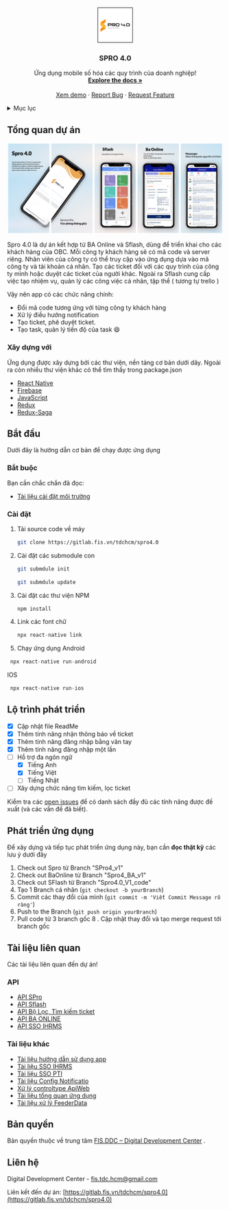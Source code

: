 <div id="top"></div>

<!-- PROJECT LOGO -->
<br />
<div align="center">
  <a href="https://github.com/othneildrew/Best-README-Template">
    <img src="images/logo.png" alt="Logo" width="80" height="80" border="1px">
  </a>

  <h3 align="center">SPRO 4.0</h3>

  <p align="center">
    Ứng dụng mobile số hóa các quy trình của doanh nghiệp!
    <br />
    <a href="https://github.com/othneildrew/Best-README-Template"><strong>Explore the docs »</strong></a>
    <br />
    <br />
    <a href="https://github.com/othneildrew/Best-README-Template">Xem demo</a>
    ·
    <a href="https://github.com/othneildrew/Best-README-Template/issues">Report Bug</a>
    ·
    <a href="https://github.com/othneildrew/Best-README-Template/issues">Request Feature</a>
  </p>
</div>



<!-- TABLE OF CONTENTS -->
<details>
  <summary>Mục lục</summary>
  <ol>
    <li>
      <a href="#about-the-project">Tổng quan dự án</a>
      <ul>
        <li><a href="#built-with">Xây dựng với</a></li>
      </ul>
    </li>
    <li>
      <a href="#getting-started">Bắt đầu</a>
      <ul>
        <li><a href="#prerequisites">Bắt buộc</a></li>
        <li><a href="#installation">Cài đặt soruce code</a></li>
      </ul>
    </li>
    <li><a href="#roadmap">Lộ trình phát triển</a></li>
    <li><a href="#contributing">Phát triển ứng dụng</a></li>
    <li><a href="#contributing">Tài liệu liên quan</a></li>
    <li><a href="#license">Bản quyền</a></li>
    <li><a href="#contact">Liên hệ</a></li>
  </ol>
</details>



<!-- ABOUT THE PROJECT -->
## Tổng quan dự án

[![Product Name Screen Shot][product-screenshot]](https://example.com)

Spro 4.0 là dự án kết hợp từ BA Online và Sflash, dùng để triển khai cho các khách hàng của OBC.
Mỗi công ty khách hàng sẽ có mã code và server riêng. Nhân viên của công ty có thể truy cập vào ứng dụng dựa vào
mã công ty và tài khoản cá nhân. Tạo các ticket đối với các quy trình của công ty mình hoặc duyệt các ticket của 
người khác. Ngoài ra Sflash cung cấp việc tạo nhiệm vụ, quản lý các công việc cá nhân, tập thể ( tương tự trello )

Vậy nên app có các chức năng chính:
* Đổi mã code tương ứng với từng công ty khách hàng
* Xử lý điều hướng notification
* Tạo ticket, phê duyệt ticket.
* Tạo task, quản lý tiến độ của task :smile:

### Xây dựng với

Ứng dụng được xây dựng bởi các thư viện, nền tảng cơ bản dưới dây. Ngoài ra còn nhiều thư viện khác có thể tìm thấy trong package.json

* [React Native](https://reactnative.dev/)
* [Firebase](https://firebase.google.com/)
* [JavaScript](https://www.w3schools.com/js/)
* [Redux](https://redux.js.org/)
* [Redux-Saga](https://redux-saga.js.org/)

<!-- GETTING STARTED -->
## Bắt đầu

Dưới đây là hướng dẫn cơ bản để chạy được ứng dụng

### Bắt buộc

Bạn cần chắc chắn đã đọc:
*  [Tài liệu cài đặt môi trường](https://reactnative.dev/docs/environment-setup) 

### Cài đặt

1. Tải source code về máy
   ```sh
   git clone https://gitlab.fis.vn/tdchcm/spro4.0
   ```
2. Cài đặt các submodule con
   ```sh
   git submdule init
   ```
   ```sh
   git submdule update
   ```
3. Cài đặt các thư viện NPM
   ```sh
   npm install
   ```
4. Link các font chữ
   ```js
   npx react-native link
   ```
5. Chạy ứng dụng
  Android
  ```js
   npx react-native run-android
   ```
  IOS
  ```js
   npx react-native run-ios
   ```

<!-- ROADMAP -->
## Lộ trình phát triển

- [x] Cập nhật file ReadMe
- [x] Thêm tính năng nhận thông báo về ticket
- [x] Thêm tính năng đăng nhập bằng vân tay
- [x] Thêm tính năng đăng nhập một lần
- [ ] Hỗ trợ đa ngôn ngữ
    - [x] Tiếng Anh
    - [x] Tiếng Việt
    - [ ] Tiếng Nhật
- [ ] Xây dựng chức năng tìm kiếm, lọc ticket

Kiểm tra các [open issues](https://jira.fis.com.vn/projects/FSB_EVN_SPRO_2021_PM) để có danh sách đầy đủ các tính năng được đề xuất (và các vấn đề đã biết).

## Phát triển ứng dụng

Để xây dựng và tiếp tục phát triển ứng dụng này, bạn cần **đọc thật kỹ** các lưu ý dưới đây

1. Check out Spro từ Branch "SPro4_v1"
2. Check out BaOnline từ Branch "Spro4_BA_v1"
3. Check out SFlash từ Branch "Spro4.0_V1_code"
4. Tạo 1 Branch cá nhân (`git checkout -b yourBranch`)
5. Commit các thay đổi của mình (`git commit -m 'Viết Commit Message rõ ràng'`)
6. Push to the Branch (`git push origin yourBranch`)
7. Pull code từ 3 branch gốc
8 . Cập nhật thay đổi và tạo merge request tới branch gốc

## Tài liệu liên quan

Các tài liệu liên quan đến dự án!
### API
* [API SPro](https://gitlab.fis.vn/tdchcm/spro4.0/src/-/blob/updateReadme/docs/API/BA-Online%20APIS%202.postman_collection.json)
* [API Sflash](https://gitlab.fis.vn/tdchcm/spro4.0/src/-/blob/updateReadme/docs/API/SFLASH.postman_collection.json)
* [API Bộ Lọc, Tìm kiếm ticket](https://gitlab.fis.vn/tdchcm/spro4.0/src/-/blob/updateReadme/docs/API/NPC)
* [API BA ONLINE](https://gitlab.fis.vn/tdchcm/spro4.0/src/-/blob/updateReadme/docs/API/TDC_HCM_BA_Online.postman_collection)
* [API SSO IHRMS](https://gitlab.fis.vn/tdchcm/spro4.0/src/-/blob/updateReadme/docs/API/SSO_EVN_HN.postman_collection.json)
### Tài liệu khác
* [Tài liệu hướng dẫn sử dụng app](https://gitlab.fis.vn/tdchcm/spro4.0/src/-/blob/updateReadme/docs/API/HDSD.docx)
* [Tài liệu SSO IHRMS](https://gitlab.fis.vn/tdchcm/spro4.0/src/-/blob/updateReadme/docs/API/EVNHN_iHRMS_2021_PM_.docx)
* [Tài liệu SSO PTI](https://gitlab.fis.vn/tdchcm/spro4.0/src/-/blob/updateReadme/docs/API/SSO_PTI.pdf)
* [Tài liệu Config Notificatio](https://gitlab.fis.vn/tdchcm/spro4.0/src/-/blob/updateReadme/docs/ConfigNotification.docx)
* [Xử lý controltype ApiWeb](https://gitlab.fis.vn/tdchcm/spro4.0/src/-/blob/updateReadme/docs/Mobile-SPro-ApiWeb.xlsx)
* [Tài liệu tổng quan ứng dụng](https://gitlab.fis.vn/tdchcm/spro4.0/src/-/blob/updateReadme/docs/URD_SRS_Spro4.0_MB.docx)
* [Tài liệu xử lý FeederData](https://gitlab.fis.vn/tdchcm/spro4.0/src/-/blob/updateReadme/docs/feederData.txt)

<!-- LICENSE -->
## Bản quyền

Bản quyền thuộc về trung tâm [FIS.DDC – Digital Development Center](fis.tdc.hcm@gmail.com) .

<!-- CONTACT -->
## Liên hệ

Digital Development Center - fis.tdc.hcm@gmail.com

Liên kết đến dự án: [https://gitlab.fis.vn/tdchcm/spro4.0](https://gitlab.fis.vn/tdchcm/spro4.0)


<!-- MARKDOWN LINKS & IMAGES -->
[contributors-shield]: https://img.shields.io/github/contributors/othneildrew/Best-README-Template.svg?style=for-the-badge
[contributors-url]: https://github.com/othneildrew/Best-README-Template/graphs/contributors
[forks-shield]: https://img.shields.io/github/forks/othneildrew/Best-README-Template.svg?style=for-the-badge
[forks-url]: https://github.com/othneildrew/Best-README-Template/network/members
[stars-shield]: https://img.shields.io/github/stars/othneildrew/Best-README-Template.svg?style=for-the-badge
[stars-url]: https://github.com/othneildrew/Best-README-Template/stargazers
[issues-shield]: https://img.shields.io/github/issues/othneildrew/Best-README-Template.svg?style=for-the-badge
[issues-url]: https://github.com/othneildrew/Best-README-Template/issues
[license-shield]: https://img.shields.io/github/license/othneildrew/Best-README-Template.svg?style=for-the-badge
[license-url]: https://github.com/othneildrew/Best-README-Template/blob/master/LICENSE.txt
[linkedin-shield]: https://img.shields.io/badge/-LinkedIn-black.svg?style=for-the-badge&logo=linkedin&colorB=555
[linkedin-url]: https://linkedin.com/in/othneildrew
[product-screenshot]: images/screenshot.png
